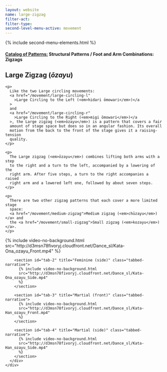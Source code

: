 ```yaml
---
layout: website
name: large-zigzag
filter-act:
filter-type:
second-level-menu-active: movement
---
```


{% include second-menu-elements.html %}

<main class="page-content">
  <div class="text-container">
    <h4>
      <a href="/movement/">Catalog of Patterns:</a> Structural Patterns / Foot
      and Arm Combinations: Zigzags
    </h4>
    <h2>Large Zigzag (<em>ōzayu</em>)</h2>

    <p>
      Like the two Large circling movements:
      <a href="/movement/large-circling-l"
        >Large Circling to the Left (<em>hidari ōmowari</em>)</a
      >
      and
      <a href="/movement/large-circling-r"
        >Large Circling to the Right (<em>migi ōmowari</em>)</a
      >, the Large zigzag (<em>ōzayu</em>) is a pattern that covers a fair
      amount of stage space but does so in an angular fashion. Its overall
      motion from the back to the front of the stage gives it a raising-tension
      quality.
    </p>

    <p>
      The Large zigzag (<em>ōzayu</em>) combines lifting both arms with a step
      to the right and a turn to the left, accompanied by a lowering of the
      right arm. After five steps, a turn to the right accompanies a raised
      right arm and a lowered left one, followed by about seven steps.
    </p>

    <p>
      There are two other zigzag patterns that each cover a more limited stage
      space:
      <a href="/movement/medium-zigzag">Medium zigzag (<em>chūzayu</em>)</a> and
      the <a href="/movement/small-zigzag">Small zigzag (<em>kozayu</em>)</a>.
    </p>
  </div>

  <div class="tabs-container">
    <div class="tabs-container__links">
      <div class="wrapper">
        <div id="tabs"></div>
      </div>
    </div>
    <div class="tabs-container__content">
      <div class="wrapper">
        <section id="tab-1" title="Feminine (front)" class="tabbed-narrative">
          {% include video-no-background.html
          src="http://d3msn78fivoryj.cloudfront.net/Dance_sl/Kata-Ona_ozayu_Front.mp4"
          %}
        </section>

        <section id="tab-2" title="Feminine (side)" class="tabbed-narrative">
          {% include video-no-background.html
          src="http://d3msn78fivoryj.cloudfront.net/Dance_sl/Kata-Ona_ozayu_Side.mp4"
          %}
        </section>

        <section id="tab-3" title="Martial (front)" class="tabbed-narrative">
          {% include video-no-background.html
          src="http://d3msn78fivoryj.cloudfront.net/Dance_sl/Kata-Han_ozayu_Front.mp4"
          %}
        </section>

        <section id="tab-4" title="Martial (side)" class="tabbed-narrative">
          {% include video-no-background.html
          src="http://d3msn78fivoryj.cloudfront.net/Dance_sl/Kata-Han_ozayu_Side.mp4"
          %}
        </section>
      </div>
    </div>
  </div>
</main>
